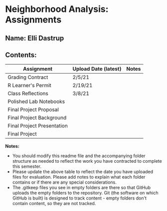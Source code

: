 # Neighborhood Analysis: Assignments

## **Name:** Elli Dastrup

## Contents:

| Assignment | Upload Date (latest) | Notes |
|-|-|-|
| Grading Contract |2/5/21  |  |
| R Learner's Permit |2/19/21|  |
| Class Reflections |3/8/21|  |
| Polished Lab Notebooks |  |  |
| Final Project Proposal |  |  |
| Final Project Background |  |  |
| Final Project Presentation |  |  |
| Final Project |  |  |

**Notes:** 

- You should modify this readme file and the accompanying folder structure as needed to reflect the work you have contracted to complete this semester.
- Please update the above table to reflect the date you have uploaded files for evaluation. Please add notes to explain what each folder contains or if there are any special considerations.
- The .gitkeep files you see in empty folders are there so that GitHub uploads the empty folders to the repository. Git (the software on which GitHub is built) is designed to track content - empty folders don't contain content, so they are not tracked.
